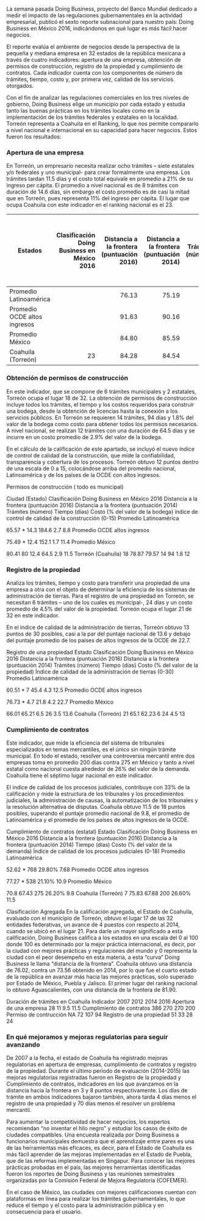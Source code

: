 
La semana pasada Doing Business, proyecto del Banco Mundial dedicado a medir el impacto de las regulaciones gubernamentales en la actividad empresarial, publicó el sexto reporte subnacional para nuestro país: Doing Business en México 2016, indicándonos en qué lugar es más fácil hacer negocios.

El reporte evalúa el ambiente de negocios desde la perspectiva de la pequeña y mediana empresa en 32 estados de la república mexicana a través de cuatro indicadores: apertura de una empresa, obtención de permisos de construcción, registro de la propiedad y cumplimiento de contratos. Cada indicador cuenta con los componentes de número de trámites, tiempo, costo y, por primera vez, calidad de los servicios otorgados.

Con el fin de analizar las regulaciones comerciales en los tres niveles de gobierno, Doing Business elige un municipio por cada estado y estudia tanto las buenas prácticas en los trámites locales como en la implementación de los trámites federales y estatales en la localidad. Torreón representa a Coahuila en el Ranking, lo que nos permite compararlo a nivel nacional e internacional en su capacidad para hacer negocios. Estos fueron los resultados:

### Apertura de una empresa

En Torreón, un empresario necesita realizar ocho trámites – siete estatales y/o federales y uno municipal- para crear formalmente una empresa. Los trámites tardan 11.5 días y el costo total equivale en promedio a 21% de su ingreso per cápita. El promedio a nivel nacional es de 8 trámites con duración de 14.6 días, sin embargo el costo promedio es de casi la mitad que en Torreón, pues representa 11% del ingreso per cápita. El lugar que ocupa Coahuila con este indicador en el ranking nacional es el 23.

Estados                      | Clasificación Doing Business en México 2016 | Distancia a la frontera (puntuación 2016) | Distancia a la frontera (puntuación 2014) | Trámites (número) | Tiempo (días) | Costo (% del ingreso per cápita) | Requisito de capital mínimo pagado (% de ingreso per cápita)
-----------------------------|--------------------------------------------:|------------------------------------------:|------------------------------------------:|------------------:|--------------:|---------------------------------:|-------------------------------------------------------------:
Promedio Latinoamérica       |                                             |                                     76.13 |                                     75.19 |               9.2 |          34.0 |                             31.4 |                                                         1.71
Promedio OCDE altos ingresos |                                             |                                     91.63 |                                     90.16 |               4.7 |           8.3 |                              3.2 |                                                          9.6
Promedio México              |                                             |                                     84.80 |                                     85.59 |               8.0 |          14.6 |                             11.4 |                                                            0
Coahuila (Torreón)           |                                          23 |                                     84.28 |                                     84.54 |               8.0 |          11.5 |                             21.3 |                                                            0

### Obtención de permisos de construcción

En este indicador, que se compone de 6 trámites municipales y 2 estatales, Torreón ocupa el lugar 18 de 32. La obtención de permisos de construcción incluye todos los trámites, el tiempo y los costos requeridos para construir una bodega, desde la obtención de licencias hasta la conexión a los servicios públicos. En Torreón se requieren 14 trámites, 94 días y 1.8% del valor de la bodega como costo para obtener todos los permisos necesarios. A nivel nacional, se realizan 12 trámites con una duración de 64.5 días y se incurre en un costo promedio de 2.9% del valor de la bodega.

En el cálculo de la calificación de este apartado, se incluyó el nuevo índice de control de calidad de la construcción, que mide la confiabilidad, transparencia y cobertura de los procesos. Torreón obtuvo 12 puntos dentro de una escala de 0 a 15, colocándose arriba del promedio nacional, Latinoamérica y de los países de la OCDE con altos ingresos.

Permisos de construcción ( todo es municipal)

Ciudad (Estado)
Clasificación Doing Business en México 2016
Distancia a la frontera (puntuación 2016)
Distancia a la frontera (puntuación 2014)
Trámites (número)
Tiempo (días)
Costo (% del valor de la bodega)
índice de control
de calidad de la
construcción
(0-15)
Promedio Latinoamérica

65.57
*
14.3
184.6
2.7
8.8
Promedio OCDE altos ingresos

75.49
*
12.4
152.1
1.7
11.4
Promedio México

80.41
80
12.4
64.5
2.9
11.5
Torreón (Coahuila)
18
78.87
79.57
14
94
1.8
12

### Registro de la propiedad

Analiza los trámites, tiempo y costo para transferir una propiedad de una empresa a otra con el objeto de determinar la eficiencia de los sistemas de administración de tierras. Para el registro de una propiedad en Torreón, se necesitan 6 trámites – uno de los cuales es municipal-, 24 días y un costo promedio de 4.5% del valor de la propiedad. Torreón ocupa el lugar 21 de 32 en este indicador.

En el índice de calidad de la administración de tierras, Torreón obtuvo 13 puntos de 30 posibles, casi a la par del puntaje nacional de 13.6 y debajo del puntaje promedio de los países de altos ingresos de la OCDE de 22.7.

Registro de una propiedad
Estado
Clasificación Doing Business en México 2016
Distancia a la frontera (puntuación 2016)
Distancia a la frontera (puntuación 2014)
Trámites (número)
Tiempo (días)
Costo (% del valor de la propiedad)
Índice de
calidad de la
administración de
tierras
(0-30)
Promedio Latinoamérica

60.51
*
7
45.4
4.3
12.5
Promedio OCDE altos ingresos

76.73
*
4.7
21.8
4.2
22.7
Promedio México

66.01
65.21
6.5
26
3.5
13.6
Coahuila (Torreón)
21
65.1
62.23
6
24
4.5
13

### Cumplimiento de contratos

Este indicador, que mide la eficiencia del sistema de tribunales especializados en temas mercantiles, es el único sin ningún trámite municipal. En todo el estado, resolver una controversia mercantil entre dos empresas toma en promedio 200 días contra 275 en México y tanto a nivel estatal como nacional cuesta alrededor de 26% del valor de la demanda. Coahuila tiene el séptimo lugar nacional en este indicador.

El índice de calidad de los procesos judiciales, contribuye con 33% de la calificación y mide la estructura de los tribunales y los procedimientos judiciales, la administración de causas, la automatización de los tribunales y la resolución alternativa de disputas. Coahuila obtuvo 11.5 de 18 puntos posibles, superando el puntaje promedio nacional de 9.8, el promedio de Latinoamérica y el promedio de los países de altos ingresos de la OCDE.

Cumplimiento de contratos (estatal)
Estado
Clasificación Doing Business en México 2016
Distancia a la frontera (puntuación 2016)
Distancia a la frontera (puntuación 2014)
Tiempo (días)
Costo (% del valor de la demanda)
Índice de
calidad de los procesos judiciales
(0-18)
Promedio Latinoamérica

52.62
*
768
29.80%
7.68
Promedio OCDE altos ingresos

77.27
*
538
21.10%
10.9
Promedio México

70.8
67.43
275
26.20%
9.8
Coahuila (Torreón)
7
75.83
67.88
200
26.60%
11.5

Clasificación Agregada
En la calificación agregada, el Estado de Coahuila, evaluado con el municipio de Torreón, obtuvo el lugar 17 de las 32 entidades federativas, un avance de 4 puestos con respecto al 2014, cuando se ubicó en el lugar 21.
Para darle un mayor significado a esta calificación, Doing Business califica a los estados en una escala del 0 al 100 donde 100 es determinado por la mejor práctica internacional, es decir, por la ciudad con mejores prácticas y regulaciones del mundo y 0 representa la ciudad con el peor desempeño en esta materia, a esta “curva” Doing Business le llama “distancia de la frontera”. Coahuila obtuvo una distancia de 76.02, contra un 73.56 obtenido en 2014, por lo que fue el cuarto estado de la república en avanzar más hacia las mejores prácticas, solo superado por Estado de México, Puebla y Jalisco. El primer lugar del ranking nacional lo obtuvo Aguascalientes, con una distancia de la frontera de 81.90.

Duración de trámites en Coahuila
Indicador
2007
2012
2014
2016
Apertura de una empresa
28
11
9.5
11.5
Cumplimiento de contratos
386
270
270
200
Permiso de contrucción
 NA
72
107
94
Registro de una propiedad
51
33
28
24

### En qué mejoramos y mejoras regulatorias para seguir avanzando

De 2007 a la fecha, el estado de Coahuila ha registrado mejoras regulatorias en apertura de empresas, cumplimiento de contratos y registro de la propiedad. Durante el último periodo de evaluación (2014-2015) las mejoras regulatorias registradas fueron en Registro de la propiedad y Cumplimiento de contratos, indicadores en los que avanzamos en la distancia hacia la frontera en 3 y 8 puntos respectivamente. Los días de trámite en ambos indicadores bajaron también, ahora tarda 4 días menos el registro de una propiedad y 70 días menos el resolver un problema mercantil.

Para aumentar la competitividad de hacer negocios, los expertos recomiendan “no inventar el hilo negro” y estudiar los casos de éxito de ciudades compatibles. Una encuesta realizada por Doing Business a funcionarios municipales demuestra que el aprendizaje entre pares es una de las herramientas más eficaces, es decir, para el Estado de Coahuila es más fácil aprender de las mejoras implementadas en el Estado de Puebla, que de las reformas implementadas en Singapur. Para conocer las mejores prácticas probadas en el país, las mejores herramientas identificadas fueron los reportes de Doing Business y las reuniones semestrales organizadas por la Comisión Federal de Mejora Regulatoria (COFEMER).

En el caso de México, las ciudades con mejores calificaciones cuentan con plataformas en línea para realizar los trámites gubernamentales, lo que reduce el tiempo y el costo para la administración pública y en consecuencia para el usuario.
